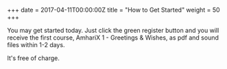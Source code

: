 +++
date = 2017-04-11T00:00:00Z
title = "How to Get Started"
weight = 50
+++

You may get started today. Just click the green register button and you will receive
the first course, AmhariX 1 - Greetings & Wishes, as pdf and sound files within 1-2 days. 

It's free of charge.

<script type="text/javascript" src="//static.mailerlite.com/data/webforms/378200/u2j8e8.js?v1"></script>
